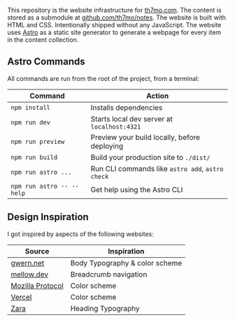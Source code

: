 This repository is the website infrastructure for [th7mo.com](https://th7mo.com).
The content is stored as a submodule at
[github.com/th7mo/notes](https://github.com/th7mo/notes). The website is built
with HTML and CSS. Intentionally shipped without any JavaScript. The website
uses [Astro](https://astro.build/) as a static site generator to generate a
webpage for every item in the content collection.

## Astro Commands

All commands are run from the root of the project, from a terminal:

| Command                             | Action                                           |
|-------------------------------------|--------------------------------------------------|
| `npm install`                       | Installs dependencies                            |
| `npm run dev`                       | Starts local dev server at `localhost:4321`      |
| `npm run preview`                   | Preview your build locally, before deploying     |
| `npm run build`                     | Build your production site to `./dist/`          |
| `npm run astro ...`                 | Run CLI commands like `astro add`, `astro check` |
| `npm run astro -- --help`           | Get help using the Astro CLI                     |

## Design Inspiration

I got inspired by aspects of the following websites:  

| Source                                            | Inspiration                    |
|---------------------------------------------------|--------------------------------|
| [gwern.net](https://gwern.net/)                   | Body Typography & color scheme |
| [mellow.dev](https://mellow.dev/)                 | Breadcrumb navigation          |
| [Mozilla Protocol](https://protocol.mozilla.org/) | Color scheme                   |
| [Vercel](https://vercel.com/)                     | Color scheme                   |
| [Zara](https://www.zara.com)                      | Heading Typography             |
